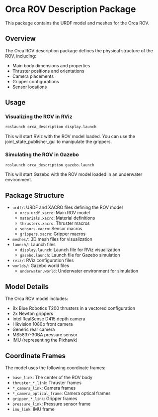 # Orca ROV Description Package

This package contains the URDF model and meshes for the Orca ROV.

## Overview

The Orca ROV description package defines the physical structure of the ROV, including:
- Main body dimensions and properties
- Thruster positions and orientations
- Camera placements
- Gripper configurations
- Sensor locations

## Usage

### Visualizing the ROV in RViz

```bash
roslaunch orca_description display.launch
```

This will start RViz with the ROV model loaded. You can use the joint_state_publisher_gui to manipulate the grippers.

### Simulating the ROV in Gazebo

```bash
roslaunch orca_description gazebo.launch
```

This will start Gazebo with the ROV model loaded in an underwater environment.

## Package Structure

- `urdf/`: URDF and XACRO files defining the ROV model
  - `orca.urdf.xacro`: Main ROV model
  - `materials.xacro`: Material definitions
  - `thrusters.xacro`: Thruster macros
  - `sensors.xacro`: Sensor macros
  - `grippers.xacro`: Gripper macros
- `meshes/`: 3D mesh files for visualization
- `launch/`: Launch files
  - `display.launch`: Launch file for RViz visualization
  - `gazebo.launch`: Launch file for Gazebo simulation
- `rviz/`: RViz configuration files
- `worlds/`: Gazebo world files
  - `underwater.world`: Underwater environment for simulation

## Model Details

The Orca ROV model includes:
- 8x Blue Robotics T200 thrusters in a vectored configuration
- 2x Newton grippers
- Intel RealSense D415 depth camera
- Hikvision 1080p front camera
- Generic rear camera
- MS5837-30BA pressure sensor
- IMU (representing the Pixhawk)

## Coordinate Frames

The model uses the following coordinate frames:
- `base_link`: The center of the ROV body
- `thruster_*_link`: Thruster frames
- `*_camera_link`: Camera frames
- `*_camera_optical_frame`: Camera optical frames
- `gripper_*_link`: Gripper frames
- `pressure_link`: Pressure sensor frame
- `imu_link`: IMU frame
